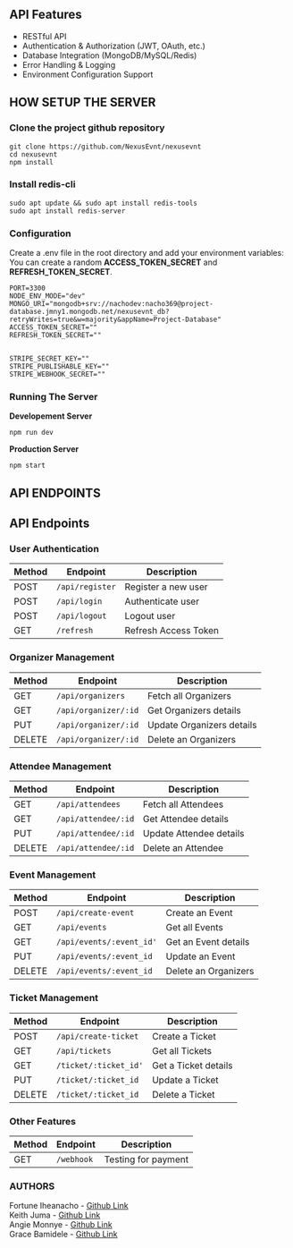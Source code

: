 ## API Features


- RESTful API
- Authentication & Authorization (JWT, OAuth, etc.)
- Database Integration (MongoDB/MySQL/Redis)
- Error Handling & Logging
- Environment Configuration Support


## HOW SETUP THE SERVER


### Clone the project github repository


```
git clone https://github.com/NexusEvnt/nexusevnt
cd nexusevnt
npm install
```


### Install redis-cli


```
sudo apt update && sudo apt install redis-tools
sudo apt install redis-server
```


### Configuration


Create a .env file in the root directory and add your environment variables:
You can create a random **ACCESS_TOKEN_SECRET** and **REFRESH_TOKEN_SECRET**.


```
PORT=3300
NODE_ENV_MODE="dev"
MONGO_URI="mongodb+srv://nachodev:nacho369@project-database.jmny1.mongodb.net/nexusevnt_db?retryWrites=true&w=majority&appName=Project-Database"
ACCESS_TOKEN_SECRET=""
REFRESH_TOKEN_SECRET=""


STRIPE_SECRET_KEY=""
STRIPE_PUBLISHABLE_KEY=""
STRIPE_WEBHOOK_SECRET=""
```


### Running The Server


**Developement Server**


```
npm run dev
```


**Production Server**


```
npm start
```


## API ENDPOINTS


## API Endpoints


### User Authentication


| Method | Endpoint        | Description          |
| ------ | --------------- | -------------------- |
| POST   | `/api/register` | Register a new user  |
| POST   | `/api/login`    | Authenticate user    |
| POST   | `/api/logout`   | Logout user          |
| GET    | `/refresh`      | Refresh Access Token |


### Organizer Management


| Method | Endpoint             | Description               |
| ------ | -------------------- | ------------------------- |
| GET    | `/api/organizers`    | Fetch all Organizers      |
| GET    | `/api/organizer/:id` | Get Organizers details    |
| PUT    | `/api/organizer/:id` | Update Organizers details |
| DELETE | `/api/organizer/:id` | Delete an Organizers      |


### Attendee Management


| Method | Endpoint            | Description             |
| ------ | ------------------- | ----------------------- |
| GET    | `/api/attendees`    | Fetch all Attendees     |
| GET    | `/api/attendee/:id` | Get Attendee details    |
| PUT    | `/api/attendee/:id` | Update Attendee details |
| DELETE | `/api/attendee/:id` | Delete an Attendee      |


### Event Management


| Method | Endpoint                 | Description          |
| ------ | ------------------------ | -------------------- |
| POST   | `/api/create-event`      | Create an Event      |
| GET    | `/api/events`            | Get all Events       |
| GET    | `/api/events/:event_id'` | Get an Event details |
| PUT    | `/api/events/:event_id`  | Update an Event      |
| DELETE | `/api/events/:event_id`  | Delete an Organizers |

### Ticket Management


| Method | Endpoint              | Description          |
| ------ | --------------------- | -------------------- |
| POST   | `/api/create-ticket`  | Create a Ticket      |
| GET    | `/api/tickets`        | Get all Tickets      |
| GET    | `/ticket/:ticket_id'` | Get a Ticket details |
| PUT    | `/ticket/:ticket_id`  | Update a Ticket      |
| DELETE | `/ticket/:ticket_id`  | Delete a Ticket      |


### Other Features


| Method | Endpoint   | Description         |
| ------ | ---------- | ------------------- |
| GET    | `/webhook` | Testing for payment |


### AUTHORS


Fortune Iheanacho - [Github Link](https://github.com/orgs/NexusEvnt/people/na-cho-dev)  
Keith Juma - [Github Link](https://github.com/orgs/NexusEvnt/people/TaiKeith)  
Angie Monnye - [Github Link](https://github.com/orgs/NexusEvnt/people/Grey550)  
Grace Bamidele - [Github Link](https://github.com/orgs/NexusEvnt/people/Gracy222)